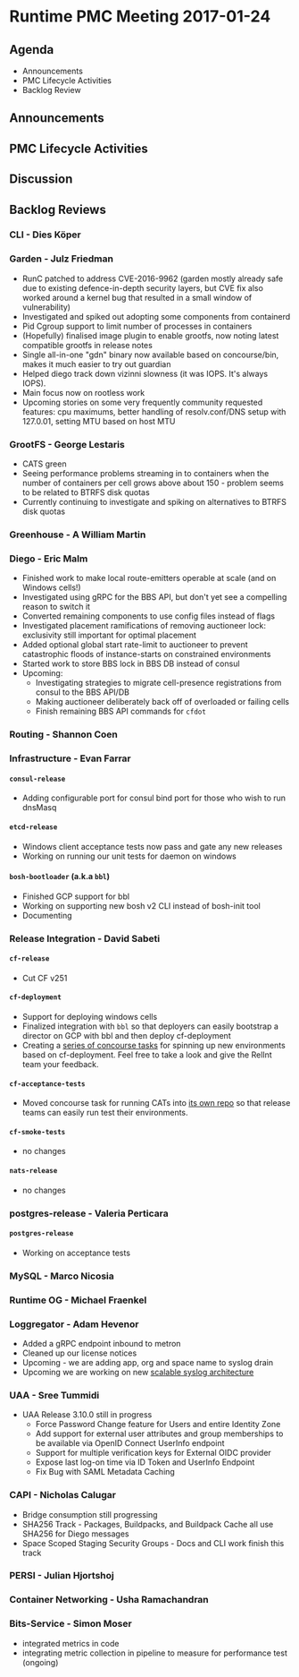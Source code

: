 # Runtime PMC Meeting 2017-01-24

## Agenda

* Announcements
* PMC Lifecycle Activities
* Backlog Review

## Announcements


## PMC Lifecycle Activities


## Discussion


## Backlog Reviews

### CLI - Dies Köper

### Garden - Julz Friedman

- RunC patched to address CVE-2016-9962 (garden mostly already safe due to existing defence-in-depth security layers, but CVE fix also worked around a kernel bug that resulted in a small window of vulnerability)
- Investigated and spiked out adopting some components from containerd
- Pid Cgroup support to limit number of processes in containers
- (Hopefully) finalised image plugin to enable grootfs, now noting latest compatible grootfs in release notes
- Single all-in-one "gdn" binary now available based on concourse/bin, makes it much easier to try out guardian
- Helped diego track down vizinni slowness (it was IOPS. It's always IOPS).
- Main focus now on rootless work
- Upcoming stories on some very frequently community requested features: cpu maximums, better handling of resolv.conf/DNS setup with 127.0.01, setting MTU based on host MTU

### GrootFS - George Lestaris

- CATS green
- Seeing performance problems streaming in to containers when the number of containers per cell grows above about 150 - problem seems to be related to BTRFS disk quotas
- Currently continuing to investigate and spiking on alternatives to BTRFS disk quotas

### Greenhouse - A William Martin

### Diego - Eric Malm

- Finished work to make local route-emitters operable at scale (and on Windows cells!)
- Investigated using gRPC for the BBS API, but don't yet see a compelling reason to switch it
- Converted remaining components to use config files instead of flags
- Investigated placement ramifications of removing auctioneer lock: exclusivity still important for optimal placement
- Added optional global start rate-limit to auctioneer to prevent catastrophic floods of instance-starts on constrained environments
- Started work to store BBS lock in BBS DB instead of consul
- Upcoming:
  - Investigating strategies to migrate cell-presence registrations from consul to the BBS API/DB
  - Making auctioneer deliberately back off of overloaded or failing cells
  - Finish remaining BBS API commands for `cfdot`


### Routing - Shannon Coen

### Infrastructure - Evan Farrar

#### `consul-release`
- Adding configurable port for consul bind port for those who wish to run dnsMasq

#### `etcd-release`
- Windows client acceptance tests now pass and gate any new releases
- Working on running our unit tests for daemon on windows

#### `bosh-bootloader` (a.k.a `bbl`)
- Finished GCP support for bbl
- Working on supporting new bosh v2 CLI instead of bosh-init tool
- Documenting

### Release Integration - David Sabeti

#### `cf-release`
- Cut CF v251

#### `cf-deployment`
- Support for deploying windows cells
- Finalized integration with `bbl` so that deployers can easily bootstrap a director on GCP with bbl and then deploy cf-deployment
- Creating a [series of concourse tasks](https://github.com/cloudfoundry/cf-deployment-concourse-tasks) for spinning up new environments based on cf-deployment. Feel free to take a look and give the RelInt team your feedback.

#### `cf-acceptance-tests`
- Moved concourse task for running CATs into [its own repo](https://github.com/cloudfoundry/cats-concourse-task) so that release teams can easily run test their environments.

#### `cf-smoke-tests`
- no changes

#### `nats-release`
- no changes

### postgres-release - Valeria Perticara

#### `postgres-release`

- Working on acceptance tests

### MySQL - Marco Nicosia

### Runtime OG - Michael Fraenkel

### Loggregator - Adam Hevenor
- Added a gRPC endpoint inbound to metron
- Cleaned up our license notices
- Upcoming - we are adding app, org and space name to syslog drain 
- Upcoming we are working on new [scalable syslog architecture](https://docs.google.com/document/d/1B31BWuPVGYIbQaEVfFhmTmp8_5t8RwGGHY_4q4unojI/edit#heading=h.qd5b0aiq5bbv)

### UAA - Sree Tummidi
- UAA Release 3.10.0 still in progress
    - Force Password Change feature for Users and entire Identity Zone
    - Add support for external user attributes and group memberships to be available via OpenID Connect UserInfo endpoint
    - Support for multiple verification keys for External OIDC provider
    - Expose last log-on time via ID Token and UserInfo Endpoint
    - Fix Bug with SAML Metadata Caching


### CAPI - Nicholas Calugar
- Bridge consumption still progressing
- SHA256 Track - Packages, Buildpacks, and Buildpack Cache all use SHA256 for Diego messages
- Space Scoped Staging Security Groups - Docs and CLI work finish this track


### PERSI - Julian Hjortshoj

### Container Networking - Usha Ramachandran

### Bits-Service - Simon Moser

- integrated metrics in code 
- integrating metric collection in pipeline to measure for performance test (ongoing)
